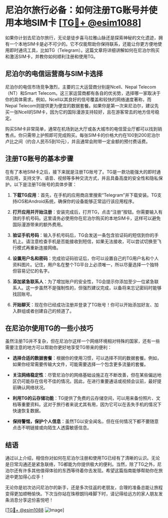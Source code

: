 # 尼泊尔旅行必备：如何注册TG账号并使用本地SIM卡 [[TG💪+ @esim1088](https://t.me/s/esim1088)]

如果你计划去尼泊尔旅行，无论是徒步喜马拉雅山脉还是探索神秘的文化遗迹，拥有一个本地SIM卡是必不可少的。它不仅能帮助你保持联系，还能让你更方便地使用即时通讯工具，比如TG（Telegram）。这篇文章将详细讲解如何在尼泊尔购买和激活SIM卡，并教你如何顺利注册和使用TG。

## 尼泊尔的电信运营商与SIM卡选择

尼泊尔的电信市场竞争激烈，主要的三大运营商分别是Ncell、Nepal Telecom（NT）和Smart Telecom。这三家运营商都有各自的优劣势，选择哪一家取决于你的具体需求。例如，Ncell以其良好的信号覆盖和较快的网络速度著称，而Nepal Telecom则提供更为便宜的数据套餐。如果你是第一次来尼泊尔，建议先买一张Ncell的SIM卡，因为它的国际漫游支持较好，且在游客常去的地方信号稳定。

购买SIM卡非常简单，通常在机场到达大厅或各大城市的电信营业厅都可以找到销售点。你只需带上护照即可完成购买。每张SIM卡的价格大约在100到200尼泊尔卢比之间（约合人民币5到10元），并且通常会附带一定金额的预付费话费。

## 注册TG账号的基本步骤

在有了本地SIM卡之后，接下来就是注册TG账号了。TG是一款功能强大的即时通讯应用，支持文字、语音、视频等多种交流方式，并且具备高度的安全性和隐私保护。以下是注册TG账号的具体步骤：

1. **下载TG应用**：首先，在手机的应用商店里搜索“Telegram”并下载安装。TG支持iOS和Android系统，确保你的设备能够正常运行该应用程序。
   
2. **打开应用并开始注册**：安装完成后，打开TG，点击“注册”按钮。你需要输入有效的手机号码。这里请务必使用你在尼泊尔购买的本地SIM卡，这样可以避免国际漫游带来的额外费用。

3. **验证手机号码**：输入手机号码后，TG会发送一条包含验证码的短信到你的手机上。请注意检查手机是否能接收到短信，如果无法接收，可以尝试切换至飞行模式再重新连接网络。

4. **设置用户名和密码**：完成验证码验证后，你可以设置自己的TG用户名和个人资料图片。记住，用户名在整个TG平台上必须唯一，所以尽量选择一个独特但容易记忆的名字。

5. **添加紧急联系人**：为了增加账户的安全性，TG会提示你添加至少一位紧急联系人。这一步虽然不是强制性的，但强烈建议完成，以备将来忘记密码时能够找回账号。

6. **开始聊天**：现在你已经成功注册并登录了TG账号！你可以开始添加好友、加入群组或者创建自己的频道了。

## 在尼泊尔使用TG的一些小技巧

虽然注册TG并不复杂，但在尼泊尔这样一个网络环境相对特殊的国家，还有一些需要注意的地方可以帮助你更好地享受TG带来的便利：

- **选择合适的数据套餐**：根据你的使用习惯，可以选择不同的数据套餐。例如，如果你经常需要传输大文件，可能需要选择一个包含更多流量的套餐。
  
- **关注网络稳定性**：尽管尼泊尔的网络基础设施正在不断改善，但在某些偏远地区仍可能存在信号不佳的情况。因此，在进行重要通话或视频会议前，最好提前确认网络状况。

- **利用TG的云存储功能**：TG提供了免费的云存储空间，可以用来备份照片、文档等重要资料。这对于旅行者来说尤其有用，因为它可以在丢失手机的情况下快速恢复数据。

- **保持警惕，保护个人信息**：虽然TG以安全闻名，但在任何情况下都不要随意点击不明链接或向陌生人透露敏感信息。

## 结语

通过以上介绍，相信你对如何在尼泊尔注册和使用TG已经有了清晰的认识。无论是日常沟通还是紧急联络，TG都能为你提供极大的便利。当然，除了TG之外，尼泊尔还有许多其他值得体验的东西等待着你去发现。希望这篇指南能够帮助你在旅途中更加得心应手！

无论你是初次访问尼泊尔的新手，还是多次往返的老朋友，合理的准备总能让旅程变得更加顺畅愉快。下次当你站在珠穆朗玛峰脚下时，请记得给远方的家人朋友发条消息分享这份喜悦吧！

[[TG💪+ @esim1088](https://t.me/s/esim1088) ![Image](https://i.postimg.cc/4NQfJmqS/Snipaste-2025-05-13-00-14-12.png)]
